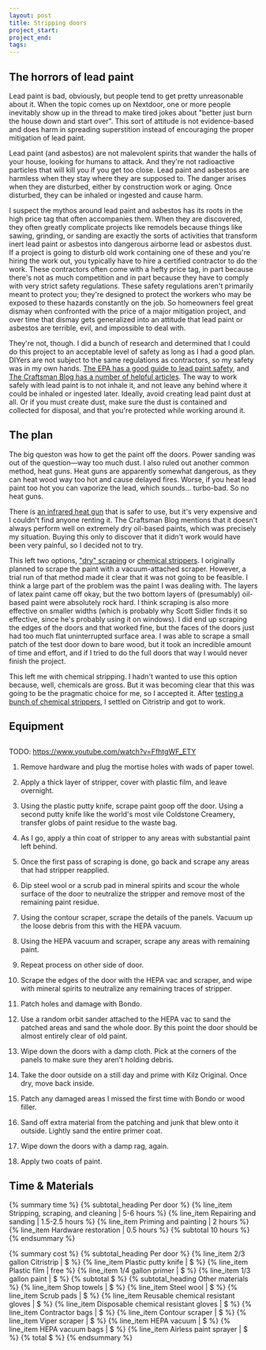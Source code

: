 ```yaml
---
layout: post
title: Stripping doors
project_start:
project_end:
tags:
---
```


## The horrors of lead paint ##

Lead paint is bad, obviously, but people tend to get pretty unreasonable about it.
When the topic comes up on Nextdoor, one or more people inevitably show up in the thread to make tired jokes about "better just burn the house down and start over".
This sort of attitude is not evidence-based and does harm in spreading superstition instead of encouraging the proper mitigation of lead paint.

Lead paint (and asbestos) are not malevolent spirits that wander the halls of your house, looking for humans to attack.
And they're not radioactive particles that will kill you if you get too close.
Lead paint and asbestos are harmless when they stay where they are supposed to.
The danger arises when they are disturbed, either by construction work or aging.
Once disturbed, they can be inhaled or ingested and cause harm.

I suspect the mythos around lead paint and asbestos has its roots in the high price tag that often accompanies them.
When they are discovered, they often greatly complicate projects like remodels because things like sawing, grinding, or sanding are exactly the sorts of activities that transform inert lead paint or asbestos into dangerous airborne lead or asbestos dust.
If a project is going to disturb old work containing one of these and you're hiring the work out, you typically have to hire a certified contractor to do the work.
These contractors often come with a hefty price tag, in part because there's not as much competition and in part because they have to comply with very strict safety regulations.
These safety regulations aren't primarily meant to protect you; they're designed to protect the workers who may be exposed to these hazards constantly on the job.
So homeowners feel great dismay when confronted with the price of a major mitigation project, and over time that dismay gets generalized into an attitude that lead paint or asbestos are terrible, evil, and impossible to deal with.

They're not, though.
I did a bunch of research and determined that I could do this project to an acceptable level of safety as long as I had a good plan.
DIYers are not subject to the same regulations as contractors, so my safety was in my own hands.
[The EPA has a good guide to lead paint safety](https://www.epa.gov/lead/steps-lead-safe-renovation-repair-and-painting), and [The Craftsman Blog has a number of helpful articles](https://thecraftsmanblog.com/?s=lead+paint).
The way to work safely with lead paint is to not inhale it, and not leave any behind where it could be inhaled or ingested later.
Ideally, avoid creating lead paint dust at all.
Or if you must create dust, make sure the dust is contained and collected for disposal, and that you're protected while working around it.

## The plan

The big queston was how to get the paint off the doors.
Power sanding was out of the question—way too much dust.
I also ruled out another common method, heat guns.
Heat guns are apparently somewhat dangerous, as they can heat wood way too hot and cause delayed fires.
Worse, if you heat lead paint too hot you can vaporize the lead, which sounds… turbo-bad.
So no heat guns.

There is [an infrared heat gun](https://eco-strip.com/product/speedheater-cobra/) that is safer to use, but it's very expensive and I couldn't find anyone renting it.
The Craftsman Blog mentions that it doesn't always perform well on extremely dry oil-based paints, which was precisely my situation.
Buying this only to discover that it didn't work would have been very painful, so I decided not to try.

This left two options, ["dry" scraping](https://thecraftsmanblog.com/how-to-strip-paint-part-2-scrape-like-a-pro/) or [chemical strippers](https://thecraftsmanblog.com/how-to-strip-paint-part-1-chemical-strippers/).
I originally planned to scrape the paint with a vacuum-attached scraper.
However, a trial run of that method made it clear that it was not going to be feasible.
I think a large part of the problem was the paint I was dealing with.
The layers of latex paint came off okay, but the two bottom layers of (presumably) oil-based paint were absolutely rock hard.
I think scraping is also more effective on smaller widths (which is probably why Scott Sidler finds it so effective, since he's probably using it on windows).
I did end up scraping the edges of the doors and that worked fine, but the faces of the doors just had too much flat uninterrupted surface area.
I was able to scrape a small patch of the test door down to bare wood, but it took an incredible amount of time and effort, and if I tried to do the full doors that way I would never finish the project.

This left me with chemical stripping.
I hadn't wanted to use this option because, well, chemicals are gross.
But it was becoming clear that this was going to be the pragmatic choice for me, so I accepted it.
After [testing a bunch of chemical strippers](TODO), I settled on Citristrip and got to work.

## Equipment

##

TODO: https://www.youtube.com/watch?v=FfhtgWF_ETY

1. Remove hardware and plug the mortise holes with wads of paper towel.
2. Apply a thick layer of stripper, cover with plastic film, and leave overnight.
3. Using the plastic putty knife, scrape paint goop off the door. Using a second putty knife like the world's most vile Coldstone Creamery, transfer globs of paint residue to the waste bag.
4. As I go, apply a thin coat of stripper to any areas with substantial paint left behind.
5. Once the first pass of scraping is done, go back and scrape any areas that had stripper reapplied.
6. Dip steel wool or a scrub pad in mineral spirits and scour the whole surface of the door to neutralize the stripper and remove most of the remaining paint residue.
7. Using the contour scraper, scrape the details of the panels. Vacuum up the loose debris from this with the HEPA vacuum.
8. Using the HEPA vacuum and scraper, scrape any areas with remaining paint.
9. Repeat process on other side of door.
10. Scrape the edges of the door with the HEPA vac and scraper, and wipe with mineral spirits to neutralize any remaining traces of stripper.
11. Patch holes and damage with Bondo.
12. Use a random orbit sander attached to the HEPA vac to sand the patched areas and sand the whole door. By this point the door should be almost entirely clear of old paint.

1. Wipe down the doors with a damp cloth. Pick at the corners of the panels to make sure they aren't holding debris.
1. Take the door outside on a still day and prime with Kilz Original. Once dry, move back inside.
2. Patch any damaged areas I missed the first time with Bondo or wood filler.
3. Sand off extra material from the patching and junk that blew onto it outside. Lightly sand the entire primer coat.
4. Wipe down the doors with a damp rag, again.
5. Apply two coats of paint.

## Time & Materials ##

{% summary time %}
{% subtotal_heading Per door %}
{% line_item Stripping, scraping, and cleaning | 5-6 hours %}
{% line_item Repairing and sanding | 1.5-2.5 hours %}
{% line_item Priming and painting | 2 hours %}
{% line_item Hardware restoration | 0.5 hours %}
{% subtotal 10 hours %}
{% endsummary %}

{% summary cost %}
{% subtotal_heading Per door %}
{% line_item 2/3 gallon Citristrip | $ %}
{% line_item Plastic putty knife | $ %}
{% line_item Plastic film | free %}
{% line_item 1/4 gallon primer | $ %}
{% line_item 1/3 gallon paint | $ %}
{% subtotal $ %}
{% subtotal_heading Other materials %}
{% line_item Shop towels | $ %}
{% line_item Steel wool | $ %}
{% line_item Scrub pads | $ %}
{% line_item Reusable chemical resistant gloves | $ %}
{% line_item Disposable chemical resistant gloves | $ %}
{% line_item Contractor bags | $ %}
{% line_item Contour scraper | $ %}
{% line_item Viper scraper | $ %}
{% line_item HEPA vacuum | $ %}
{% line_item HEPA vacuum bags | $ %}
{% line_item Airless paint sprayer | $ %}
{% total $ %}
{% endsummary %}
